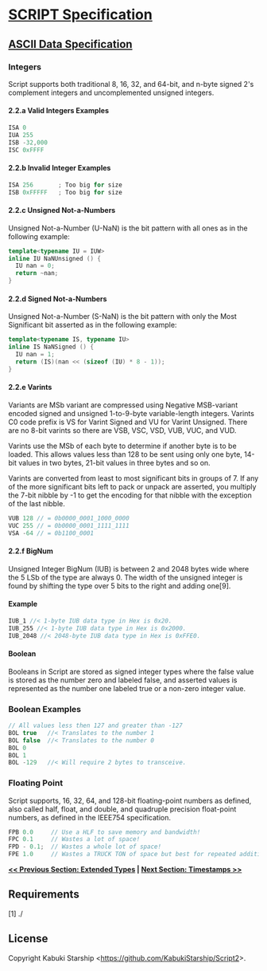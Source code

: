 # [SCRIPT Specification](../)

## [ASCII Data Specification](./)

### Integers

Script supports both traditional 8, 16, 32, and 64-bit, and n-byte signed 2's complement integers and uncomplemented unsigned integers.

#### 2.2.a Valid Integers Examples

```C++
ISA 0
IUA 255
ISB -32,000
ISC 0xFFFF
```

#### 2.2.b Invalid Integer Examples

```C++
ISA 256       ; Too big for size
ISB 0xFFFFF   ; Too big for size
```

#### 2.2.c Unsigned Not-a-Numbers

Unsigned Not-a-Number (U-NaN) is the bit pattern with all ones as in the following example:

```C++
template<typename IU = IUW>
inline IU NaNUnsigned () {
  IU nan = 0;
  return ~nan;
}
```

#### 2.2.d Signed Not-a-Numbers

Unsigned Not-a-Number (S-NaN) is the bit pattern with only the Most Significant bit asserted as in the following example:

```C++
template<typename IS, typename IU>
inline IS NaNSigned () {
  IU nan = 1;
  return (IS)(nan << (sizeof (IU) * 8 - 1));
}
```

#### 2.2.e Varints

Variants are MSb variant are compressed using Negative MSB-variant encoded signed and unsigned 1-to-9-byte variable-length integers. Varints C0 code prefix is VS for Varint Signed and VU for Varint Unsigned. There are no 8-bit varints so there are VSB, VSC, VSD, VUB, VUC, and VUD.

Varints use the MSb of each byte to determine if another byte is to be loaded. This allows values less than 128 to be sent using only one byte, 14-bit values in two bytes, 21-bit values in three bytes and so on.

Varints are converted from least to most significant bits in groups of 7. If any of the more significant bits left to pack or unpack are asserted, you multiply the 7-bit nibble by -1 to get the encoding for that nibble with the exception of the last nibble.

```C++
VUB 128 // = 0b0000_0001_1000_0000
VUC 255 // = 0b0000_0001_1111_1111
VSA -64 // = 0b1100_0001
```

#### 2.2.f BigNum

Unsigned Integer BigNum (IUB) is between 2 and 2048 bytes wide where the 5 LSb of the type are always 0. The width of the unsigned integer is found by shifting the type over 5 bits to the right and adding one[9].

#### Example

```C++
IUB_1 //< 1-byte IUB data type in Hex is 0x20.
IUB_255 //< 1-byte IUB data type in Hex is 0x2000.
IUB_2048 //< 2048-byte IUB data type in Hex is 0xFFE0.
```

#### Boolean

Booleans in Script are stored as signed integer types where the false value is stored as the number zero and labeled false, and asserted values is represented as the number one labeled true or a non-zero integer value.

### Boolean Examples

```C++
// All values less then 127 and greater than -127
BOL true   //< Translates to the number 1
BOL false  //< Translates to the number 0
BOL 0
BOL 1
BOL -129   //< Will require 2 bytes to transceive.
```

### Floating Point

Script supports, 16, 32, 64, and 128-bit floating-point numbers as defined, also called half, float, and double, and quadruple precision float-point numbers, as defined in the IEEE754 specification.

```C++
FPB 0.0     // Use a HLF to save memory and bandwidth!
FPC 0.1     // Wastes a lot of space!
FPD - 0.1;  // Wastes a whole lot of space!
FPE 1.0     // Wastes a TRUCK TON of space but best for repeated addition.
```

**[<< Previous Section: Extended Types](ExtendedTypes.md) | [Next Section: Timestamps >>](Timestamps.md)**

## Requirements

[1] ./

## License

Copyright Kabuki Starship <<https://github.com/KabukiStarship/Script2>>.
